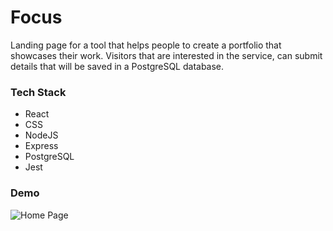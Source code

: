 # Focus

Landing page for a tool that helps people to create a portfolio that showcases their work. Visitors that are interested in the service, can submit details that will be saved in a PostgreSQL database.

### Tech Stack

-   React
-   CSS
-   NodeJS
-   Express
-   PostgreSQL
-   Jest

### Demo

![Home Page](client/src/images/demo.gif)
